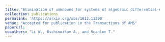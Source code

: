 ```yaml
---
title: "Elimination of unknowns for systems of algebraic differential-difference equations"
collection: publications
permalink: 'https://arxiv.org/abs/1812.11390'
venue: "Accepted for publication in the Transactions of AMS"
paperurl:
coauthors: "Li W., Ovchinnikov A., and Scanlon T."
---
```



